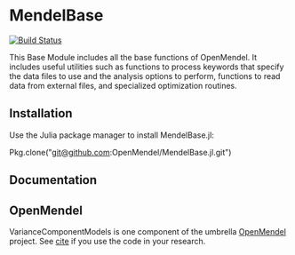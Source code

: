 # MendelBase
 
[![Build Status](https://travis-ci.org/ericsobel/MendelBase.jl.svg?branch=master)](https://travis-ci.org/ericsobel/MendelBase.jl)

This Base Module includes all the base functions of OpenMendel. It includes useful utilities such as functions to process keywords that specify the data files to use and the analysis options to perform, functions to read data from external files, and specialized optimization routines.

## Installation

Use the Julia package manager to install MendelBase.jl:

   Pkg.clone("git@github.com:OpenMendel/MendelBase.jl.git")


## Documentation

## OpenMendel

VarianceComponentModels is one component of the umbrella [OpenMendel](https://github.com/OpenMendel) project. See [cite]() if you use the code in your research.    
